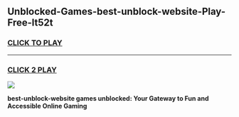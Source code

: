 
## Unblocked-Games-best-unblock-website-Play-Free-lt52t
<h3>
<a href="https://premium76.site?title=best-unblock-website&ref=18A1">CLICK TO PLAY</a></h3>
<hr>

<h3>
<a href="https://premium76.site?title=best-unblock-website&ref=18A1">CLICK 2 PLAY</a>
  
</h3>

<a href="https://premium76.site?title=best-unblock-website&ref=18A1"><img src="https://clearcache.store/games.png"></a>


**best-unblock-website games unblocked: Your Gateway to Fun and Accessible Online Gaming**
